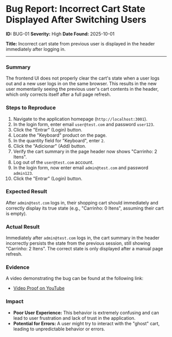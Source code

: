# Bug Report: Incorrect Cart State Displayed After Switching Users

**ID:** BUG-01
**Severity:** High
**Date Found:** 2025-10-01

**Title:** Incorrect cart state from previous user is displayed in the header immediately after logging in.

---
### Summary
The frontend UI does not properly clear the cart's state when a user logs out and a new user logs in on the same browser. This results in the new user momentarily seeing the previous user's cart contents in the header, which only corrects itself after a full page refresh.

### Steps to Reproduce
1. Navigate to the application homepage (`http://localhost:3001`).
2. In the login form, enter email `user@test.com` and password `user123`.
3. Click the "Entrar" (Login) button.
4. Locate the "Keyboard" product on the page.
5. In the quantity field for "Keyboard", enter `2`.
6. Click the "Adicionar" (Add) button.
7. Verify the cart summary in the page header now shows "Carrinho: 2 Itens".
8. Log out of the `user@test.com` account.
9. In the login form, now enter email `admin@test.com` and password `admin123`.
10. Click the "Entrar" (Login) button.

### Expected Result
After `admin@test.com` logs in, their shopping cart should immediately and correctly display its true state (e.g., "Carrinho: 0 Itens", assuming their cart is empty).

### Actual Result
Immediately after `admin@test.com` logs in, the cart summary in the header incorrectly persists the state from the previous session, still showing "Carrinho: 2 Itens". The correct state is only displayed after a manual page refresh.

### Evidence
A video demonstrating the bug can be found at the following link:
- [Video Proof on YouTube](https://www.youtube.com/watch?v=9Oiky58DGnc)

### Impact
- **Poor User Experience:** This behavior is extremely confusing and can lead to user frustration and lack of trust in the application.
- **Potential for Errors:** A user might try to interact with the "ghost" cart, leading to unpredictable behavior or errors.